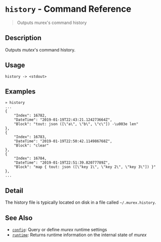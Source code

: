 # `history` - Command Reference

> Outputs murex's command history

## Description

Outputs _mutex_'s command history.

## Usage

    history -> <stdout>

## Examples

    » history
    ...
    {
        "Index": 16782,
        "DateTime": "2019-01-19T22:43:21.124273664Z",
        "Block": "tout: json ([\"a\", \"b\", \"c\"]) -\u003e len"
    },
    {
        "Index": 16783,
        "DateTime": "2019-01-19T22:50:42.114986768Z",
        "Block": "clear"
    },
    {
        "Index": 16784,
        "DateTime": "2019-01-19T22:51:39.82077789Z",
        "Block": "map { tout: json ([\"key 1\", \"key 2\", \"key 3\"]) }"
    },
    ...

## Detail

The history file is typically located on disk in a file called `~/.murex.history`.

## See Also

* [`config`](../commands/config.md):
  Query or define _murex_ runtime settings
* [`runtime`](../commands/runtime.md):
  Returns runtime information on the internal state of _murex_